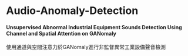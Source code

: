 # Audio-Anomaly-Detection
#### Unsupervised Abnormal Industrial Equipment Sounds Detection Using Channel and Spatial Attention on GANomaly   
使用通道與空間注意力於GANomaly進行非監督異常工業設備聲音檢測

